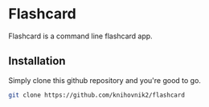 # Flashcard

Flashcard is a command line flashcard app.

## Installation

Simply clone this github repository and you're good to go.

```bash
git clone https://github.com/knihovnik2/flashcard
